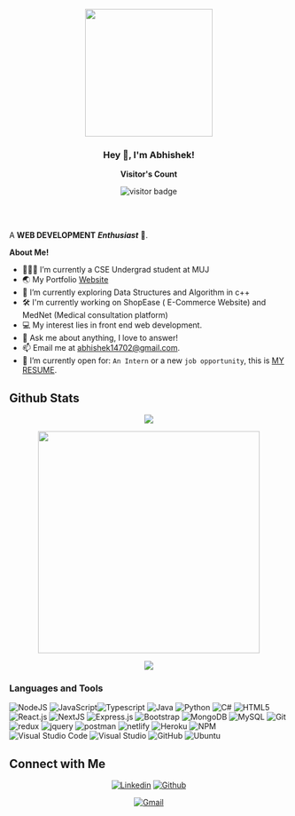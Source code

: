 
<p align="center">
  <img src="https://miro.medium.com/max/2048/1*OohqW5DGh9CQS4hLY5FXzA.png" height="230"/>
</p>



<h3 align="center" title="hehehe"> Hey 👋, I'm Abhishek!</h3>
<p align="center"><b>Visitor's Count</b></p>
<p align="center"><img src="https://profile-counter.glitch.me/abhishek14702/count.svg" alt="visitor badge"/></p>






<br />
<br />

A **WEB DEVELOPMENT** ***Enthusiast*** 🚀.
 

  

**About Me!**

- 👨🏽‍💻 I’m currently a CSE Undergrad student at MUJ
- 🌏 My Portfolio [Website](https://abhi-one.vercel.app)
- 🌱 I’m currently exploring Data Structures and Algorithm in c++
- 🛠️ I'm currently working on ShopEase ( E-Commerce Website) and MedNet (Medical consultation platform)
- 💻 My interest lies in front end web development.
- 💬 Ask me about anything, I love to answer!
- 📫 Email me at [abhishek14702@gmail.com](mailto:abhishek14702@gmail.com).
-  :thinking: I’m currently open for: `An Intern` or a new `job opportunity`, this is [MY RESUME](https://abhi-one.vercel.app/assets/resume/Abhishek_Bishnoi.pdf).


## Github Stats

<p align="center"><img src="https://github-readme-stats.vercel.app/api/top-langs/?username=abhishek14702&layout=compact&hide=TSQL&theme=chartreuse-dark"></p>
<p align="center" ><img src="https://github-readme-stats.vercel.app/api?username=abhishek14702&count_private=true&show_icons=true&&theme=chartreuse-dark&include_all_commits=true" width="400"></p> 
<p align="center" ><img src="https://github-readme-streak-stats.herokuapp.com?user=abhishek14702&theme=chartreuse-dark"></p>


### Languages and Tools  
![NodeJS](https://img.shields.io/badge/node.js-%2343853D.svg?style=for-the-badge&logo=node.js&logoColor=white) ![JavaScript](https://img.shields.io/badge/javascript-%23323330.svg?style=for-the-badge&logo=javascript&logoColor=%23F7DF1E)![Typescript](https://img.shields.io/badge/typescript-3178C6.svg?style=for-the-badge&logo=typescript&logoColor=white) ![Java](https://img.shields.io/badge/Java-ED8B00?style=for-the-badge&logo=java&logoColor=white) ![Python](https://img.shields.io/badge/python-%2314354C.svg?style=for-the-badge&logo=python&logoColor=white) ![C#](https://img.shields.io/badge/c%23-%23239120.svg?style=for-the-badge&logo=c-sharp&logoColor=white) ![HTML5](https://img.shields.io/badge/html5-%23E34F26.svg?style=for-the-badge&logo=html5&logoColor=white) ![React.js](https://img.shields.io/badge/reactjs-61DAFB.svg?style=for-the-badge&logo=react&logoColor=black) ![NextJS](https://img.shields.io/badge/-NextJS-black?style=flat&logo=nextjs&link=https://github.com/BRdhanani) ![Express.js](https://img.shields.io/badge/express.js-%23404d59.svg?style=for-the-badge&logo=express&logoColor=%2361DAFB)  ![Bootstrap](https://img.shields.io/badge/bootstrap-%23563D7C.svg?style=for-the-badge&logo=bootstrap&logoColor=white) ![MongoDB](https://img.shields.io/badge/MongoDB-%234ea94b.svg?style=for-the-badge&logo=mongodb&logoColor=white) ![MySQL](https://img.shields.io/badge/mysql-%2300f.svg?style=for-the-badge&logo=mysql&logoColor=white)  ![Git](https://img.shields.io/badge/git-%23F05033.svg?style=for-the-badge&logo=git&logoColor=white)
![redux](https://img.shields.io/badge/redux-764ABC.svg?style=for-the-badge&logo=redux&logoColor=white) ![jquery](https://img.shields.io/badge/jquery-0769AD.svg?style=for-the-badge&logo=jquery&logoColor=white) ![postman](https://img.shields.io/badge/postman-FF6C37.svg?style=for-the-badge&logo=postman&logoColor=white) ![netlify](https://img.shields.io/badge/netlify-00C7B7.svg?style=for-the-badge&logo=netlify&logoColor=black) ![Heroku](https://img.shields.io/badge/heroku-430098.svg?style=for-the-badge&logo=heroku&logoColor=white) ![NPM](https://img.shields.io/badge/NPM-%23000000.svg?style=for-the-badge&logo=npm&logoColor=white) ![Visual Studio Code](https://img.shields.io/badge/VisualStudioCode-0078d7.svg?style=for-the-badge&logo=visual-studio-code&logoColor=white) ![Visual Studio](https://img.shields.io/badge/VisualStudio-5C2D91.svg?style=for-the-badge&logo=visual-studio&logoColor=white) ![GitHub](https://img.shields.io/badge/github-%23121011.svg?style=for-the-badge&logo=github&logoColor=white) ![Ubuntu](https://img.shields.io/badge/Ubuntu-E95420?style=for-the-badge&logo=ubuntu&logoColor=white)
  

## Connect with Me


<p align="center">
  <a href="https://www.linkedin.com/in/abhishek-b848441b9/"><img alt="Linkedin" title="Abhishek Bishnoi Linkedin" src="https://img.shields.io/badge/LinkedIn-0077B5?style=for-the-badge&logo=linkedin&logoColor=white"></a>
  <a href="https://github.com/abhishek14702"><img alt="Github" title="Jaydeep Yadav Github" src="https://img.shields.io/badge/GitHub-100000?style=for-the-badge&logo=github&logoColor=white"></a>
 </p>
 <p align="center">
  <a href="mailto:abhishek14702@gmail.com"><img alt="Gmail" title="Abhishek Bishnoi Gmail" src="https://img.shields.io/badge/Gmail-D14836?style=for-the-badge&logo=gmail&logoColor=white"></a>
 
</p>
